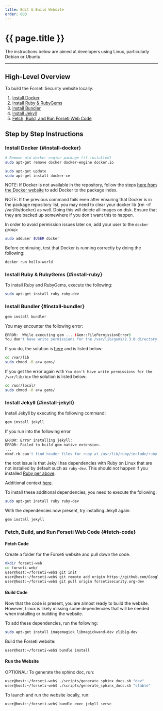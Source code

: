 ```yaml
---
title: Edit & Build Website
order: 003
---
```


#  {{ page.title }}

The instructions below are aimed at developers using Linux, particularly Debian
or Ubuntu.

---

## High-Level Overview

To build the Forseti Security website locally:

1. [Install Docker](#install-docker)
2. [Install Ruby & RubyGems](#install-ruby)
3. [Install Bundler](#install-bundler)
4. [Install Jekyll](#install-jekyll)
5. [Fetch, Build, and Run Forseti Web Code](#fetch-code)

## Step by Step Instructions

### Install Docker {#install-docker}

```bash
# Remove old docker-engine package (if installed)
sudo apt-get remove docker docker-engine docker.io

sudo apt-get update
sudo apt-get install docker-ce
```

NOTE: If Docker is not available in the repository, follow
the steps [here from the Docker
website](https://docs.docker.com/install/linux/docker-ce/ubuntu/#set-up-the-repository)
to add Docker to the package index.

NOTE: If the previous command fails even after ensuring that Docker
is in the package repository list, you may need to clear your
docker lib (rm -rf /var/lib/docker) as well. Doing this will delete
all images on disk. Ensure that they are backed up somewhere
if you don't want this to happen.

In order to avoid permission issues later on, add your user to the
``docker`` group:

```bash
sudo adduser $USER docker
```

Before continuing, test that Docker is running correctly by
doing the following:

```bash
docker run hello-world
```

### Install Ruby & RubyGems {#install-ruby}

To install Ruby and RubyGems, execute the following:

```bash
sudo apt-get install ruby ruby-dev
```

### Install Bundler {#install-bundler}

```bash
gem install bundler
```

You may encounter the following error:

```bash
ERROR:  While executing gem ... (Gem::FilePermissionError)
You don't have write permissions for the /var/lib/gems/2.3.0 directory.
```

If you do, the solution is [here](https://stackoverflow.com/a/47207118/1783829)
and is listed below:

```bash
cd /var/lib
sudo chmod -R a+w gems/
```

If you get the error again with ``You don't have write permissions for the
/var/lib/bin`` the solution is listed below:

```bash
cd /usr/local/
sudo chmod -R a+w gems/
```

### Install Jekyll {#install-jekyll}

Install Jekyll by executing the following command:

```bash
gem install jekyll
```

If you run into the following error

```bash
ERROR: Error installing jekyll:
ERROR: Failed to build gem native extension.
...
mkmf.rb can't find header files for ruby at /usr/lib/ruby/include/ruby.h
```

the root issue is that Jekyll has dependencies with Ruby on Linux that are
not installed by default such as ``ruby-dev``. This should not happen
if you installed [Ruby per above](#install-ruby).

Additional context [here](https://github.com/jekyll/jekyll-help/issues/209).

To install these additional dependencies, you need to execute the following:

```bash
sudo apt-get install ruby ruby-dev
```

With the dependencies now present, try installing Jekyll again:

```bash
gem install jekyll
```

### Fetch, Build, and Run Forseti Web Code {#fetch-code}

#### Fetch Code
Create a folder for the Forseti website and pull down the code.

```bash
mkdir forseti-web
cd forseti-web/
user@host:~/forseti-web$ git init
user@host:~/forseti-web$ git remote add origin https://github.com/GoogleCloudPlatform/forseti-security.git
user@host:~/forseti-web$ git pull origin forsetisecurity.org-dev
```

#### Build Code
Now that the code is present, you are almost ready to build the website.
However, Linux is likely missing some dependencies that will be needed
when installing or building the website.

To add these dependencies, run the following:

```bash
sudo apt-get install imagemagick libmagickwand-dev zlib1g-dev
```

Build the Forseti website:

```bash
user@host:~/forseti-web$ bundle install
```

#### Run the Website

OPTIONAL: To generate the sphinx doc, run:

```bash
user@host:~/forseti-web$ ./scripts/generate_sphinx_docs.sh "dev"
user@host:~/forseti-web$ ./scripts/generate_sphinx_docs.sh "stable"
```

To launch and run the website locally, run:

```bash
user@host:~/forseti-web$ bundle exec jekyll serve
```

